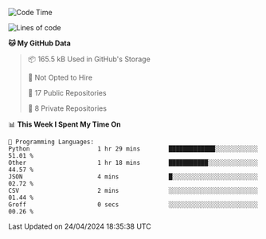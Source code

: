 <!--START_SECTION:waka-->
![Code Time](http://img.shields.io/badge/Code%20Time-885%20hrs%2024%20mins-blue)

![Lines of code](https://img.shields.io/badge/From%20Hello%20World%20I%27ve%20Written-208.0%20thousand%20lines%20of%20code-blue)

**🐱 My GitHub Data** 

> 📦 165.5 kB Used in GitHub's Storage 
 > 
> 🚫 Not Opted to Hire
 > 
> 📜 17 Public Repositories 
 > 
> 🔑 8 Private Repositories 
 > 
📊 **This Week I Spent My Time On** 

```text
💬 Programming Languages: 
Python                   1 hr 29 mins        █████████████░░░░░░░░░░░░   51.01 % 
Other                    1 hr 18 mins        ███████████░░░░░░░░░░░░░░   44.57 % 
JSON                     4 mins              █░░░░░░░░░░░░░░░░░░░░░░░░   02.72 % 
CSV                      2 mins              ░░░░░░░░░░░░░░░░░░░░░░░░░   01.44 % 
Groff                    0 secs              ░░░░░░░░░░░░░░░░░░░░░░░░░   00.26 % 
```


 Last Updated on 24/04/2024 18:35:38 UTC
<!--END_SECTION:waka-->
